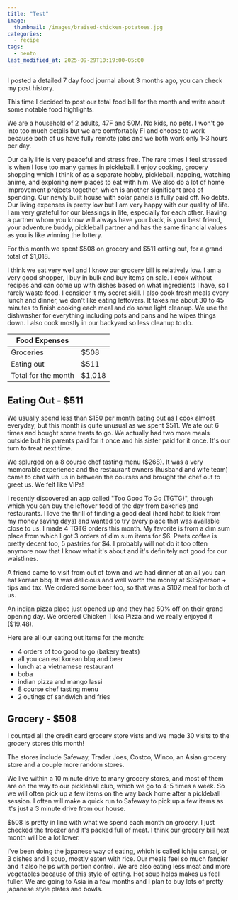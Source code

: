 ```yaml
---
title: "Test"
image: 
  thumbnail: /images/braised-chicken-potatoes.jpg
categories:
  - recipe
tags:
  - bento
last_modified_at: 2025-09-29T10:19:00-05:00
---
```



I posted a detailed 7 day food journal about 3 months ago, you can check my post history. 

This time I decided to post our total food bill for the month and write about some notable food highlights.

We are a household of 2 adults, 47F and 50M. No kids, no pets. I won't go into too much details but we are comfortably FI and choose to work because both of us have fully remote jobs and we both work only 1-3 hours per day.

Our daily life is very peaceful and stress free. The rare times I feel stressed is when I lose too many games in pickleball. I enjoy cooking, grocery shopping which I think of as a separate hobby, pickleball, napping, watching anime, and exploring new places to eat with him. We also do a lot of home improvement projects together, which is another significant area of spending. Our newly built house with solar panels is fully paid off. No debts. Our living expenses is pretty low but I am very happy with our quality of life. I am very grateful for our blessings in life, especially for each other. Having a partner whom you know will always have your back, is your best friend, your adventure buddy, pickleball partner and has the same financial values as you is like winning the lottery.

For this month we spent $508 on grocery and $511 eating out, for a grand total of $1,018.

I think we eat very well and I know our grocery bill is relatively low. I am a very good shopper, I buy in bulk and buy items on sale. I cook without recipes and can come up with dishes based on what ingredients I have, so I rarely waste food. I consider it my secret skill. I also cook fresh meals every lunch and dinner, we don't like eating leftovers. It takes me about 30 to 45 minutes to finish cooking each meal and do some light cleanup. We use the dishwasher for everything including pots and pans and he wipes things down. I also cook mostly in our backyard so less cleanup to do.


|Food Expenses||
| --- | --- |
|Groceries|$508|
|Eating out|$511|
|Total for the month|$1,018|

## Eating Out - $511
We usually spend less than $150 per month eating out as I cook almost everyday, but this month is quite unusual as we spent $511. We ate out 6 times and bought some treats to go. We actually had two more meals outside but his parents paid for it once and his sister paid for it once. It's our turn to treat next time.

We splurged on a 8 course chef tasting menu ($268). It was a very memorable experience and the restaurant owners (husband and wife team) came to chat with us in between the courses and brought the chef out to greet us. We felt like VIPs!

I recently discovered an app called "Too Good To Go (TGTG)", through which you can buy the leftover food of the day from bakeries and restaurants. I love the thrill of finding a good deal (hard habit to kick from my money saving days) and wanted to try every place that was available close to us. I made 4 TGTG orders this month. My favorite is from a dim sum place from which I got 3 orders of dim sum items for $6. Peets coffee is pretty decent too, 5 pastries for $4. I probably will not do it too often anymore now that I know what it's about and it's definitely not good for our waistlines.
 
A friend came to visit from out of town and we had dinner at an all you can eat korean bbq. It was delicious and well worth the money at $35/person + tips and tax. We ordered some beer too, so that was a $102 meal for both of us.

An indian pizza place just opened up and they had 50% off on their grand opening day. We ordered Chicken Tikka Pizza and we really enjoyed it ($19.48).

Here are all our eating out items for the month:
- 4 orders of too good to go (bakery treats)
- all you can eat korean bbq and beer
- lunch at a vietnamese restaurant
- boba 
- indian pizza and mango lassi
- 8 course chef tasting menu 
- 2 outings of sandwich and fries


## Grocery - $508
I counted all the credit card grocery store vists and we made 30 visits to the grocery stores this month! 

The stores include Safeway, Trader Joes, Costco, Winco, an Asian grocery store and a couple more random stores. 

We live within a 10 minute drive to many grocery stores, and most of them are on the way to our pickleball club, which we go to 4-5 times a week. So we will often pick up a few items on the way back home after a pickleball session. I often will make a quick run to Safeway to pick up a few items as it's just a 3 minute drive from our house. 

$508 is pretty in line with what we spend each month on grocery. I just checked the freezer and it's packed full of meat. I think our grocery bill next month will be a lot lower.

I've been doing the japanese way of eating, which is called ichiju sansai, or 3 dishes and 1 soup, mostly eaten with rice. Our meals feel so much fancier and it also helps with portion control. We are also eating less meat and more vegetables because of this style of eating. Hot soup helps makes us feel fuller.  We are going to Asia in a few months and I plan to buy lots of pretty japanese style plates and bowls.
